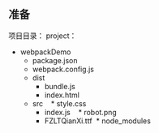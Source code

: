## 准备
项目目录：
project：
* webpackDemo
  * package.json
  * webpack.config.js
  * dist
    * bundle.js
    * index.html
  * src
    * style.css
    * index.js
    * robot.png
    * FZLTQianXi.ttf
  * node_modules
